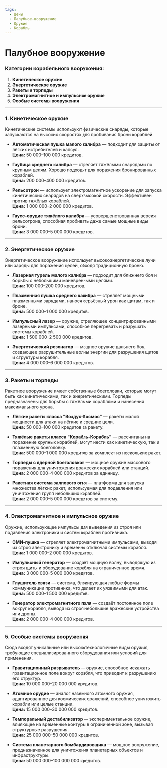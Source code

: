 ```yaml
---
tags:
  - Цены
  - Палубное-вооружение
  - Оружие
  - Корабль
---
```



# Палубное вооружение
### **Категории корабельного вооружения**:

1. **Кинетическое оружие**
2. **Энергетическое оружие**
3. **Ракеты и торпеды**
4. **Электромагнитное и импульсное оружие**
5. **Особые системы вооружения**

---

### **1. Кинетическое оружие**

Кинетические системы используют физические снаряды, которые запускаются на высоких скоростях для пробивания брони кораблей.

- **Автоматическая пушка малого калибра** — подходит для защиты от лёгких истребителей и капсул.  
    **Цена:** 50 000–100 000 кредитов.
    
- **Гаубица среднего калибра** — стреляет тяжёлыми снарядами по крупным целям. Хорошо подходит для поражения бронированных кораблей.  
    **Цена:** 200 000–400 000 кредитов.
    
- **Рельсотрон** — использует электромагнитное ускорение для запуска кинетических снарядов на сверхвысокой скорости. Эффективен против тяжёлых кораблей.  
    **Цена:** 1 000 000–2 000 000 кредитов.
    
- **Гаусс-орудие тяжёлого калибра** — усовершенствованная версия рельсотрона, способная пробивать даже самые мощные виды брони.  
    **Цена:** 3 000 000–5 000 000 кредитов.
    

---

### **2. Энергетическое оружие**

Энергетическое вооружение использует высокоэнергетические лучи или заряды для поражения целей, обходя традиционную броню.

- **Лазерная турель малого калибра** — подходит для ближнего боя и борьбы с небольшими маневренными целями.  
    **Цена:** 100 000–200 000 кредитов.
    
- **Плазменная пушка среднего калибра** — стреляет мощными плазменными зарядами, нанося серьёзный урон как щитам, так и броне.  
    **Цена:** 500 000–1 000 000 кредитов.
    
- **Импульсный лазер** — оружие, стреляющее концентрированными лазерными импульсами, способное перегревать и разрушать системы кораблей.  
    **Цена:** 1 500 000–2 500 000 кредитов.
    
- **Энергетический резонатор** — мощное оружие дальнего боя, создающее разрушительные волны энергии для разрушения щитов и структуры корабля.  
    **Цена:** 4 000 000–6 000 000 кредитов.
    

---

### **3. Ракеты и торпеды**

Ракетное вооружение имеет собственные боеголовки, которые могут быть как кинетическими, так и энергетическими. Торпеды предназначены для борьбы с тяжёлыми кораблями и нанесения максимального урона.

- **Лёгкие ракеты класса "Воздух-Космос"** — ракеты малой мощности для атаки на лёгкие и средние цели.  
    **Цена:** 50 000–100 000 кредитов за ракету.
    
- **Тяжёлые ракеты класса "Корабль-Корабль"** — рассчитаны на поражение крупных кораблей, могут нести как кинетическую, так и плазменную боеголовку.  
    **Цена:** 500 000–1 000 000 кредитов за комплект из нескольких ракет.
    
- **Торпеды с ядерной боеголовкой** — мощное оружие массового поражения для уничтожения вражеских кораблей или станций.  
    **Цена:** 2 000 000–4 000 000 кредитов за единицу.
    
- **Ракетная система залпового огня** — платформа для запуска множества лёгких ракет, используемая для подавления или уничтожения групп небольших кораблей.  
    **Цена:** 2 000 000–5 000 000 кредитов за систему.
    

---

### **4. Электромагнитное и импульсное оружие**

Оружие, использующее импульсы для выведения из строя или подавления электроники и систем кораблей противника.

- **ЭМИ-пушка** — стреляет электромагнитными импульсами, выводя из строя электронику и временно отключая системы корабля.  
    **Цена:** 1 000 000–2 000 000 кредитов.
    
- **Импульсный генератор** — создаёт мощную волну, выводящую из строя щиты и оборудование корабля на ограниченное время.  
    **Цена:** 3 000 000–5 000 000 кредитов.
    
- **Глушитель связи** — система, блокирующая любые формы коммуникации противника, что делает их уязвимыми для атак.  
    **Цена:** 500 000–1 500 000 кредитов.
    
- **Генератор электромагнитного поля** — создаёт постоянное поле вокруг корабля, выводя из строя небольшие вражеские устройства или дроны.  
    **Цена:** 2 000 000–4 000 000 кредитов.
    

---

### **5. Особые системы вооружения**

Сюда входят уникальные или высокотехнологичные виды оружия, требующие специализированного оборудования или условий для применения.

- **Гравитационный разрыватель** — оружие, способное искажать гравитационное поле вокруг корабля, что приводит к разрушению его структур.  
    **Цена:** 10 000 000–20 000 000 кредитов.
    
- **Атомное орудие** — аналог наземного атомного оружия, адаптированное для космических сражений, способное уничтожить корабли или целые станции.  
    **Цена:** 15 000 000–30 000 000 кредитов.
    
- **Темпоральный дестабилизатор** — экспериментальное оружие, влияющее на временные контуры в ограниченной зоне, вызывая структурные разрушения.  
    **Цена:** 25 000 000–50 000 000 кредитов.
    
- **Система планетарного бомбардировщика** — мощное вооружение, предназначенное для уничтожения планетарных объектов и инфраструктуры.  
    **Цена:** 50 000 000–100 000 000 кредитов.